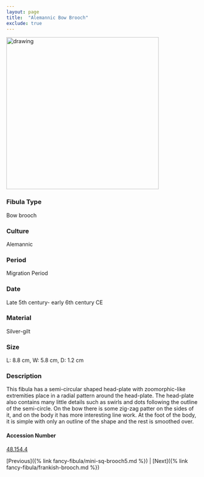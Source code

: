 ```yaml
---
layout: page
title:  "Alemannic Bow Brooch"
exclude: true
---
```


<p><img src="https://collectionapi.metmuseum.org/api/collection/v1/iiif/468260/923361/main-image" alt="drawing" width="400"/></p>

### Fibula Type
Bow brooch
### Culture
Alemannic
### Period
Migration Period
### Date
Late 5th century- early 6th century CE
### Material
Silver-gilt
### Size
L: 8.8 cm, W: 5.8 cm, D: 1.2 cm

### Description
This fibula has a semi-circular shaped head-plate with zoomorphic-like extremities place in a radial pattern around the head-plate. The head-plate also contains many little details such as swirls and dots following the outline of the semi-circle. On the bow there is some zig-zag patter on the sides of it, and on the body it has more interesting line work. At the foot of the body, it is simple with only an outline of the shape and the rest is smoothed over.

#### Accession Number
[48.154.4](https://www.metmuseum.org/art/collection/search/468260)

 [Previous]({% link fancy-fibula/mini-sq-brooch5.md %}) | [Next]({% link fancy-fibula/frankish-brooch.md %})
